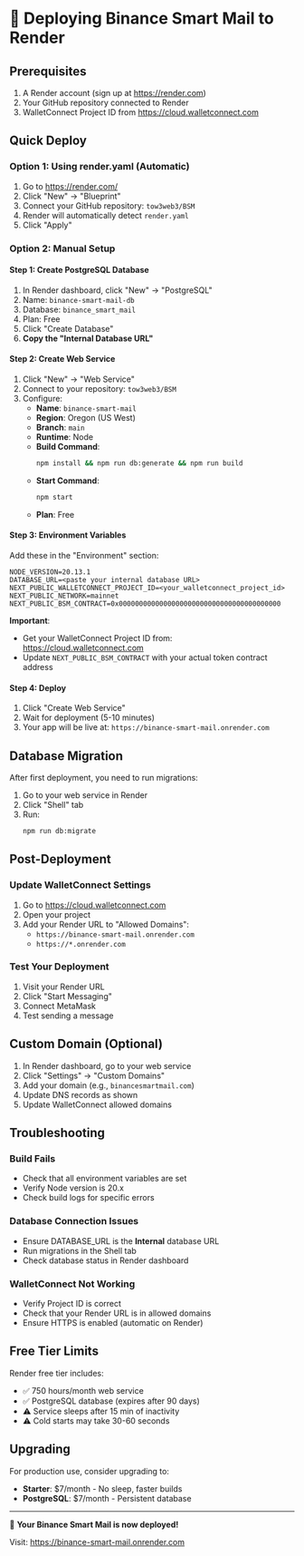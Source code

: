 # 🚀 Deploying Binance Smart Mail to Render

## Prerequisites

1. A Render account (sign up at https://render.com)
2. Your GitHub repository connected to Render
3. WalletConnect Project ID from https://cloud.walletconnect.com

## Quick Deploy

### Option 1: Using render.yaml (Automatic)

1. Go to https://render.com/
2. Click "New" → "Blueprint"
3. Connect your GitHub repository: `tow3web3/BSM`
4. Render will automatically detect `render.yaml`
5. Click "Apply"

### Option 2: Manual Setup

#### Step 1: Create PostgreSQL Database

1. In Render dashboard, click "New" → "PostgreSQL"
2. Name: `binance-smart-mail-db`
3. Database: `binance_smart_mail`
4. Plan: Free
5. Click "Create Database"
6. **Copy the "Internal Database URL"**

#### Step 2: Create Web Service

1. Click "New" → "Web Service"
2. Connect to your repository: `tow3web3/BSM`
3. Configure:
   - **Name**: `binance-smart-mail`
   - **Region**: Oregon (US West)
   - **Branch**: `main`
   - **Runtime**: Node
   - **Build Command**: 
     ```bash
     npm install && npm run db:generate && npm run build
     ```
   - **Start Command**: 
     ```bash
     npm start
     ```
   - **Plan**: Free

#### Step 3: Environment Variables

Add these in the "Environment" section:

```env
NODE_VERSION=20.13.1
DATABASE_URL=<paste your internal database URL>
NEXT_PUBLIC_WALLETCONNECT_PROJECT_ID=<your_walletconnect_project_id>
NEXT_PUBLIC_NETWORK=mainnet
NEXT_PUBLIC_BSM_CONTRACT=0x0000000000000000000000000000000000000000
```

**Important**: 
- Get your WalletConnect Project ID from: https://cloud.walletconnect.com
- Update `NEXT_PUBLIC_BSM_CONTRACT` with your actual token contract address

#### Step 4: Deploy

1. Click "Create Web Service"
2. Wait for deployment (5-10 minutes)
3. Your app will be live at: `https://binance-smart-mail.onrender.com`

## Database Migration

After first deployment, you need to run migrations:

1. Go to your web service in Render
2. Click "Shell" tab
3. Run:
   ```bash
   npm run db:migrate
   ```

## Post-Deployment

### Update WalletConnect Settings

1. Go to https://cloud.walletconnect.com
2. Open your project
3. Add your Render URL to "Allowed Domains":
   - `https://binance-smart-mail.onrender.com`
   - `https://*.onrender.com`

### Test Your Deployment

1. Visit your Render URL
2. Click "Start Messaging"
3. Connect MetaMask
4. Test sending a message

## Custom Domain (Optional)

1. In Render dashboard, go to your web service
2. Click "Settings" → "Custom Domains"
3. Add your domain (e.g., `binancesmartmail.com`)
4. Update DNS records as shown
5. Update WalletConnect allowed domains

## Troubleshooting

### Build Fails
- Check that all environment variables are set
- Verify Node version is 20.x
- Check build logs for specific errors

### Database Connection Issues
- Ensure DATABASE_URL is the **Internal** database URL
- Run migrations in the Shell tab
- Check database status in Render dashboard

### WalletConnect Not Working
- Verify Project ID is correct
- Check that your Render URL is in allowed domains
- Ensure HTTPS is enabled (automatic on Render)

## Free Tier Limits

Render free tier includes:
- ✅ 750 hours/month web service
- ✅ PostgreSQL database (expires after 90 days)
- ⚠️ Service sleeps after 15 min of inactivity
- ⚠️ Cold starts may take 30-60 seconds

## Upgrading

For production use, consider upgrading to:
- **Starter**: $7/month - No sleep, faster builds
- **PostgreSQL**: $7/month - Persistent database

---

🎉 **Your Binance Smart Mail is now deployed!**

Visit: https://binance-smart-mail.onrender.com

